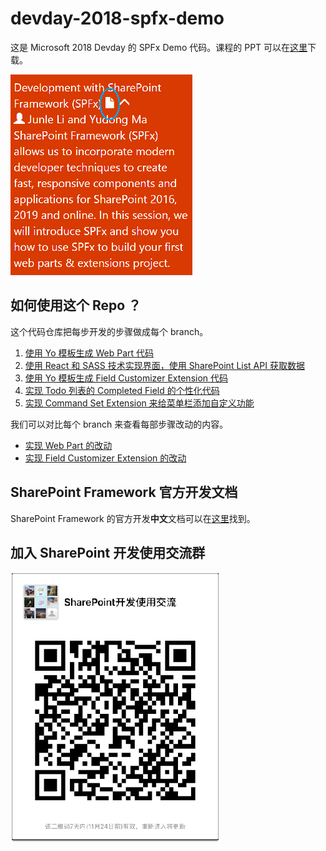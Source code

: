 # devday-2018-spfx-demo

这是 Microsoft 2018 Devday 的 SPFx Demo 代码。课程的 PPT 可以在[这里](https://interopevents.com/china2018)下载。

![The PPT Download Link](./README.DownloadLink.png)

## 如何使用这个 Repo ？

这个代码仓库把每步开发的步骤做成每个 branch。

1. [使用 Yo 模板生成 Web Part 代码](https://github.com/InteropEvents/devday-2018-spfx-demo/tree/1-init)
2. [使用 React 和 SASS 技术实现界面，使用 SharePoint List API 获取数据](https://github.com/InteropEvents/devday-2018-spfx-demo/tree/2-webpart)
3. [使用 Yo 模板生成 Field Customizer Extension 代码](https://github.com/InteropEvents/devday-2018-spfx-demo/tree/3-extension)
4. [实现 Todo 列表的 Completed Field 的个性化代码](https://github.com/InteropEvents/devday-2018-spfx-demo/tree/4-completed-field)
5. [实现 Command Set Extension 来给菜单栏添加自定义功能](https://github.com/InteropEvents/devday-2018-spfx-demo/tree/5-command-set)

我们可以对比每个 branch 来查看每部步骤改动的内容。

- [实现 Web Part 的改动](https://github.com/InteropEvents/devday-2018-spfx-demo/compare/1-init...2-webpart)
- [实现 Field Customizer Extension 的改动](https://github.com/InteropEvents/devday-2018-spfx-demo/compare/3-extension...4-completed-field)

## SharePoint Framework 官方开发文档

SharePoint Framework 的官方开发**中文**文档可以在[这里](https://docs.microsoft.com/zh-cn/sharepoint/dev/spfx/sharepoint-framework-overview)找到。

## 加入 SharePoint 开发使用交流群

![Join SharePoint WeChat Group](./README.WeChatGroup.png)
